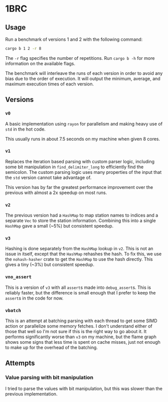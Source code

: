 # 1BRC
## Usage
Run a benchmark of versions 1 and 2 with the following command:
```bash
cargo b 1 2 -r 8
```
The `-r` flag specifies the number of repetitions.
Run ```cargo b -h``` for more information on the available flags.

The benchmark will interleave the runs of each version in order to avoid any bias due to the order of execution.
It will output the minimum, average, and maximum execution times of each version.

## Versions
### `v0`
A basic implementation using `rayon` for parallelism and making heavy use of `std` in the hot code.

This usually runs in about 7.5 seconds on my machine when given 8 cores.

### `v1`
Replaces the iteration based parsing with custom parser logic, including some bit manipulation in `find_delimiter_long` to efficiently find the semicolon.
The custom parsing logic uses many properties of the input that the `std` version cannot take advantage of.

This version has by far the greatest performance improvement over the previous with almost a 2x speedup on most runs.

### `v2`
The previous version had a `HashMap` to map station names to indices and a separate `Vec` to store the station information.
Combining this into a single `HashMap` gave a small (~5%) but consistent speedup.

### `v3`
Hashing is done separately from the `HashMap` lookup in `v2`.
This is not an issue in itself, except that the `HashMap` rehashes the hash.
To fix this, we use the `nohash-hasher` crate to get the `HashMap` to use the hash directly.
This gives a tiny (~3%) but consistent speedup.

### `vno_assert`
This is a version of `v3` with all `assert`s made into `debug_assert`s.
This is reliably faster, but the difference is small enough that I prefer to keep the `assert`s in the code for now.

### `vbatch`
This is an attempt at batching parsing with each thread to get some SIMD action or parallelize some memory fetches.
I don't understand either of those that well so I'm not sure if this is the right way to go about it.
It performs significantly worse than `v3` on my machine, but the flame graph shows some signs that less time is spent on cache misses, 
just not enough to make up for the overhead of the batching.

## Attempts
### Value parsing with bit manipulation
I tried to parse the values with bit manipulation, but this was slower than the previous implementation.